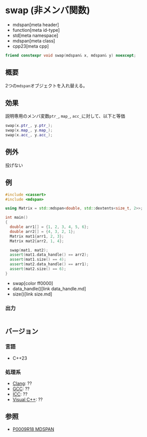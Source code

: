 # swap (非メンバ関数)
* mdspan[meta header]
* function[meta id-type]
* std[meta namespace]
* mdspan[meta class]
* cpp23[meta cpp]

```cpp
friend constexpr void swap(mdspan& x, mdspan& y) noexcept;
```

## 概要
2つの`mdspan`オブジェクトを入れ替える。


## 効果
説明専用のメンバ変数`ptr_`, `map_`, `acc_`に対して、以下と等価

```cpp
swap(x.ptr_, y.ptr_);
swap(x.map_, y.map_);
swap(x.acc_, y.acc_);
```


## 例外
投げない


## 例
```cpp example
#include <cassert>
#include <mdspan>

using Matrix = std::mdspan<double, std::dextents<size_t, 2>>;

int main()
{
  double arr1[] = {1, 2, 3, 4, 5, 6};
  double arr2[] = {4, 3, 2, 1};
  Matrix mat1{arr1, 2, 3};
  Matrix mat2{arr2, 1, 4};

  swap(mat1, mat2);
  assert(mat1.data_handle() == arr2);
  assert(mat1.size() == 4);
  assert(mat2.data_handle() == arr1);
  assert(mat2.size() == 6);
}
```
* swap[color ff0000]
* data_handle()[link data_handle.md]
* size()[link size.md]

### 出力
```
```


## バージョン
### 言語
- C++23

### 処理系
- [Clang](/implementation.md#clang): ??
- [GCC](/implementation.md#gcc): ??
- [ICC](/implementation.md#icc): ??
- [Visual C++](/implementation.md#visual_cpp): ??


## 参照
- [P0009R18 MDSPAN](https://www.open-std.org/jtc1/sc22/wg21/docs/papers/2022/p0009r18.html)
